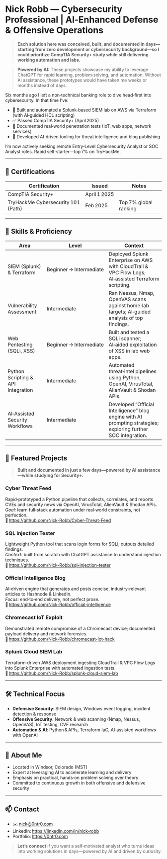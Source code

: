 # Nick Robb — Cybersecurity Professional | AI‑Enhanced Defense & Offensive Operations

> **Each solution here was conceived, built, and documented in days—starting from zero development or cybersecurity background—so I could prioritize CompTIA Security+ study while still delivering working automation and labs.**

> **Powered by AI:** These projects showcase my ability to leverage ChatGPT for rapid learning, problem‑solving, and automation. Without AI assistance, these prototypes would have taken me weeks or months instead of days.

Six months ago I left a non‑technical banking role to dive head‑first into cybersecurity. In that time I’ve:

- 🚀 Built and automated a Splunk‑based SIEM lab on AWS via Terraform (with AI‑guided HCL scripting)  
- ✅ Passed CompTIA Security+ (April 2025)  
- 🎯 Documented real‑world penetration tests (IoT, web apps, network services)  
- 🤖 Developed AI‑driven tooling for threat intelligence and blog publishing  

I’m now actively seeking remote Entry‑Level Cybersecurity Analyst or SOC Analyst roles. Rapid self‑starter—top 7% on TryHackMe.

---

## 🔹 Certifications

| Certification                       | Issued       | Notes                      |
|-------------------------------------|--------------|----------------------------|
| CompTIA Security+                   | April 1 2025 |                             |
| TryHackMe Cybersecurity 101 (Path)  | Feb 2025     | Top 7% global ranking      |

---

## 🔹 Skills & Proficiency

| Area                                | Level                 | Context                                                                 |
|-------------------------------------|-----------------------|-------------------------------------------------------------------------|
| SIEM (Splunk) & Terraform           | Beginner → Intermediate | Deployed Splunk Enterprise on AWS with CloudTrail & VPC Flow Logs; AI‑assisted Terraform scripting. |
| Vulnerability Assessment            | Intermediate          | Ran Nessus, Nmap, OpenVAS scans against home‑lab targets; AI‑guided analysis of top findings.       |
| Web Pentesting (SQLi, XSS)          | Beginner → Intermediate | Built and tested a SQLi scanner; AI‑aided exploitation of XSS in lab web apps.                     |
| Python Scripting & API Integration  | Intermediate          | Automated threat‑intel pipelines using Python, OpenAI, VirusTotal, AlienVault & Shodan APIs.       |
| AI‑Assisted Security Workflows      | Intermediate          | Developed “Official Intelligence” blog engine with AI prompting strategies; exploring further SOC integration. |

---

## 🔹 Featured Projects

> **Built and documented in just a few days—powered by AI assistance—while studying for Security+.**

### Cyber Threat Feed  
Rapid‑prototyped a Python pipeline that collects, correlates, and reports CVEs and security news via OpenAI, VirusTotal, AlienVault & Shodan APIs.  
_Goal:_ learn full‑stack automation under real‑world constraints, not perfection.  
🔗 https://github.com/Nick-Robb/Cyber-Threat-Feed

### SQL Injection Tester  
Lightweight Python tool that scans login forms for SQLi, outputs detailed findings.  
_Context:_ built from scratch with ChatGPT assistance to understand injection techniques.  
🔗 https://github.com/Nick-Robb/sql-injection-tester

### Official Intelligence Blog  
AI‑driven engine that generates and posts concise, industry‑relevant articles to Hashnode & LinkedIn.  
_Focus:_ end‑to‑end delivery, not perfect prose.  
🔗 https://github.com/Nick-Robb/official-intelligence

### Chromecast IoT Exploit  
Demonstrated remote compromise of a Chromecast device; documented payload delivery and network forensics.  
🔗 https://github.com/Nick-Robb/chromecast-iot-hack

### Splunk Cloud SIEM Lab  
Terraform‑driven AWS deployment ingesting CloudTrail & VPC Flow Logs into Splunk Enterprise with automated ingestion tests.  
🔗 https://github.com/Nick-Robb/splunk-cloud-siem-lab  

---

## 🛠️ Technical Focus

- **Defensive Security**: SIEM design, Windows event logging, incident detection & response  
- **Offensive Security**: Network & web scanning (Nmap, Nessus, OpenVAS), IoT testing, CVE research  
- **Automation & AI**: Python & APIs, Terraform IaC, AI‑assisted workflows with OpenAI  

---

## 📍 About Me

- Located in Windsor, Colorado (MST)  
- Expert at leveraging AI to accelerate learning and delivery  
- Emphasis on practical, hands‑on problem solving over theory  
- Committed to continuous growth in both offensive and defensive security  

---

## 📫 Contact

- ✉️ nick@0ntr0.com  
- LinkedIn: https://linkedin.com/in/nick‑robb  
- Portfolio: https://0ntr0.com  

> **Let’s connect** if you want a self‑motivated analyst who turns ideas into working solutions in days—powered by AI and driven by curiosity.  



